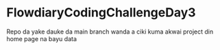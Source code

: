 # FlowdiaryCodingChallengeDay3
Repo da yake dauke da main branch wanda a ciki kuma akwai project din home page na bayu data
